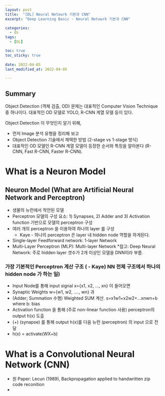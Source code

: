 ```yaml
---
layout: post
title:  "[DL] Neural Netowrk 기본과 CNN"
excerpt: "Deep Learning Basic - Neural Netowrk 기본과 CNN"

categories:
  - ds
tags:
  - [DL]

toc: true
toc_sticky: true
 
date: 2022-04-05
last_modified_at: 2022-04-05

---
```


## Summary 
Object Detection (객체 검출, OD) 문제는 대표적인 Computer Vision Technique 중 하나이다. 
대표적인 OD 모델로 YOLO, R-CNN 계열 모델 등이 있다.

Object Detection 이 무엇인지 알기 위해, 
* 먼저 Image 분석 유형을 정리해 보고
* Object Detection 기술에서 채택한 방법 (2-stage vs 1-stage 방식)
* 대표적인 OD 모델인 R-CNN 계열 모델이 등장한 순서와 특징을 알아본다 (R-CNN, Fast R-CNN, Faster R-CNN).

# What is a Neuron Model
## Neuron Model (What are Artificial Neural Network and Perceptron)
* 생물의 뉴런에서 착안된 모델
* Perceptron 모델의 구성 요소: 1) Synapses, 2) Adder and 3) Activation function 기반으로 모델의 perceptron 구성
* 여러 개의 perceptron 을 이용하여 하나의 layer 를 구성
    * Kaye - 하나의 perceptron 은 layer 내 hidden node 역할을 하게된다.
* Single-layer Feedforward network: 1-layer Network
* Multi-Layer Perceptron (MLP): Multi-layer Network *참고: Deep Neural Network: 주로 hidden layer 갯수가 2개 이상인 모델을 DNN이라 부름.

### 가장 기본적인 Perceptron 계산 구조 ( - Kaye) NN 전체 구조에서 하나의 hidden node 가 하는 일)
* Input Node를 통해 input signal x={x1, x2, ..., xn} 이 들어오면
* Synaptic Weights w={w1, w2, ...., wn} 과 
* (Adder; Summation 수행) Weighted SUM 계산. s=x1w1+x2w2+...xnwn+b where b: bias
* Activation function 을 통해 (주로 non-linear function 사용) perceptron의 output h(x) 도출
* (+) (synapse) 를 통해 output h(x)를 다음 뉴런 (perceptron) 의 input 으로 전달
* h(x) = activate(WX+b)

# What is a Convolutional Neural Network (CNN)
* 원 Paper: Lecun (1989), Backpropagation applied to handwritten zip code reconition
* 



